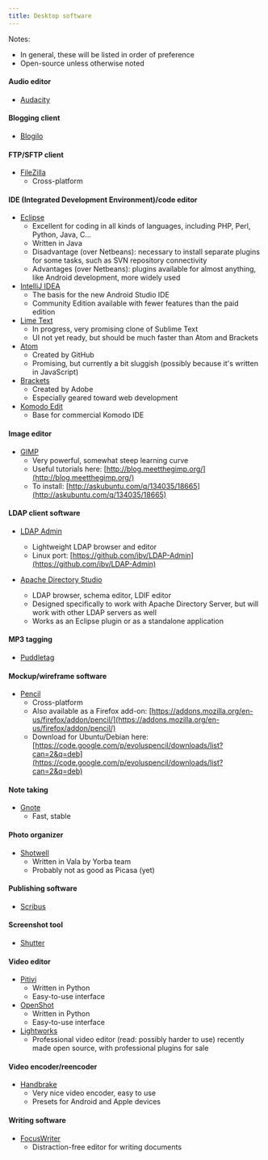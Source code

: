 ```yaml
---
title: Desktop software
---
```


Notes:

  - In general, these will be listed in order of preference
  - Open-source unless otherwise noted

#### Audio editor
- [Audacity](http://audacity.sourceforge.net/)


#### Blogging client
- [Blogilo](http://blogilo.gnufolks.org/)


#### FTP/SFTP client
- [FileZilla](http://filezilla-project.org)
    - Cross-platform


#### IDE (Integrated Development Environment)/code editor
- [Eclipse](http://www.eclipse.org/)
    - Excellent for coding in all kinds of languages, including PHP, Perl, Python, Java, C...
    - Written in Java
    - Disadvantage (over Netbeans): necessary to install separate plugins for some tasks, such as SVN repository connectivity
    - Advantages (over Netbeans): plugins available for almost anything, like Android development, more widely used
- [IntelliJ IDEA](https://www.jetbrains.com/idea/)
    - The basis for the new Android Studio IDE
    - Community Edition available with fewer features than the paid edition
- [Lime Text](http://limetext.org/)
    - In progress, very promising clone of Sublime Text
    - UI not yet ready, but should be much faster than Atom and Brackets
- [Atom](https://atom.io/)
    - Created by GitHub
    - Promising, but currently a bit sluggish (possibly because it's written in JavaScript)
- [Brackets](http://brackets.io/)
    - Created by Adobe
    - Especially geared toward web development
- [Komodo Edit](http://www.activestate.com/komodo-edit)
    - Base for commercial Komodo IDE


#### Image editor
- [GIMP](http://www.gimp.org/)
    - Very powerful, somewhat steep learning curve
    - Useful tutorials here: [http://blog.meetthegimp.org/](http://blog.meetthegimp.org/)
    - To install: [http://askubuntu.com/q/134035/18665](http://askubuntu.com/q/134035/18665)


#### LDAP client software
- [LDAP Admin](http://www.ldapadmin.org/)
    - Lightweight LDAP browser and editor
    - Linux port: [https://github.com/ibv/LDAP-Admin](https://github.com/ibv/LDAP-Admin)

- [Apache Directory Studio](http://directory.apache.org/studio/)
    - LDAP browser, schema editor, LDIF editor
    - Designed specifically to work with Apache Directory Server, but will work with other LDAP servers as well
    - Works as an Eclipse plugin or as a standalone application


#### MP3 tagging
- [Puddletag](http://puddletag.sourceforge.net/)


#### Mockup/wireframe software
- [Pencil](http://pencil.evolus.vn/)
    - Cross-platform
    - Also available as a Firefox add-on: [https://addons.mozilla.org/en-us/firefox/addon/pencil/](https://addons.mozilla.org/en-us/firefox/addon/pencil/)
    - Download for Ubuntu/Debian here: [https://code.google.com/p/evoluspencil/downloads/list?can=2&q=deb](https://code.google.com/p/evoluspencil/downloads/list?can=2&q=deb)


#### Note taking
- [Gnote](https://wiki.gnome.org/action/show/Apps/Gnote)
    - Fast, stable


#### Photo organizer
- [Shotwell](http://www.yorba.org/shotwell/)
    - Written in Vala by Yorba team
    - Probably not as good as Picasa (yet)


#### Publishing software
- [Scribus](http://www.scribus.net)


#### Screenshot tool
- [Shutter](http://shutter-project.org/)


#### Video editor
- [Pitivi](http://www.pitivi.org/)
    - Written in Python
    - Easy-to-use interface
- [OpenShot](http://www.openshotvideo.com/)
    - Written in Python
    - Easy-to-use interface
- [Lightworks](http://www.lightworksbeta.com/)
    - Professional video editor (read: possibly harder to use) recently made open source, with professional plugins for sale


#### Video encoder/reencoder
- [Handbrake](http://handbrake.fr/)
    - Very nice video encoder, easy to use
    - Presets for Android and Apple devices


#### Writing software
- [FocusWriter](http://gottcode.org/focuswriter/)
    - Distraction-free editor for writing documents
